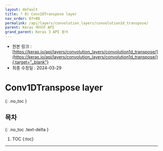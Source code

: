 ```yaml
---
layout: default
title: └ 8) Conv1DTranspose layer
nav_order: 07+08
permalink: /api/layers/convolution_layers/convolution1d_transpose/
parent: Keras 레이어 API
grand_parent: Keras 3 API 문서
---
```


* 원본 링크 : [https://keras.io/api/layers/convolution_layers/convolution1d_transpose/](https://keras.io/api/layers/convolution_layers/convolution1d_transpose/){:target="_blank"}
* 최종 수정일 : 2024-03-29

# Conv1DTranspose layer
{: .no_toc }

## 목차
{: .no_toc .text-delta }

1. TOC
{:toc}

---
